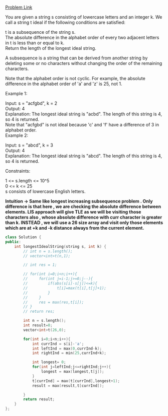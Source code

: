 [Problem Link](https://leetcode.com/problems/longest-ideal-subsequence/description/?envType=daily-question&envId=2024-04-25)<br>

You are given a string s consisting of lowercase letters and an integer k. We call a string t ideal if the following conditions are satisfied:<br>

t is a subsequence of the string s.<br>
The absolute difference in the alphabet order of every two adjacent letters in t is less than or equal to k.<br>
Return the length of the longest ideal string.<br>

A subsequence is a string that can be derived from another string by deleting some or no characters without changing the order of the remaining characters.<br>

Note that the alphabet order is not cyclic. For example, the absolute difference in the alphabet order of 'a' and 'z' is 25, not 1.<br>

 

Example 1:<br>

Input: s = "acfgbd", k = 2<br>
Output: 4<br>
Explanation: The longest ideal string is "acbd". The length of this string is 4, so 4 is returned.<br>
Note that "acfgbd" is not ideal because 'c' and 'f' have a difference of 3 in alphabet order.<br>
Example 2:<br>

Input: s = "abcd", k = 3<br>
Output: 4<br>
Explanation: The longest ideal string is "abcd". The length of this string is 4, so 4 is returned.<br>
 

Constraints:<br>

1 <= s.length <= 10^5<br>
0 <= k <= 25<br>
s consists of lowercase English letters.<br>

__Intuition -> Same like longest increasing subsequence problem . Only difference is that here , we are checking the absolute difference between elements. LIS approach will give TLE as we will be visiting those characters also , whose absolute difference with curr character is greater than k. INSTEAD , we will use a 26 size array and visit only those elements which are at +k and -k distance always from the current element.__

```C++
class Solution {
public:
    int longestIdealString(string s, int k) {
        // int n = s.length();
        // vector<int>t(n,1);

        // int res = 1;

        // for(int i=0;i<n;i++){
        //     for(int j=i-1;j>=0;j--){
        //         if(abs(s[i]-s[j])<=k){
        //             t[i]=max(t[i],t[j]+1);
        //         }
        //     }
        //     res = max(res,t[i]);
        // }
        // return res;

        int n = s.length();
        int result=0;
        vector<int>t(26,0);

        for(int i=0;i<n;i++){
            int currInd = s[i]-'a';
            int leftInd = max(0,currInd-k);
            int rightInd = min(25,currInd+k);

            int longest= 0;
            for(int j=leftInd;j<=rightInd;j++){
                longest = max(longest,t[j]);
            }
            t[currInd] = max(t[currInd],longest+1);
            result = max(result,t[currInd]);

        }
        return result;
    }
};
```
